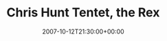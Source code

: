 ---
templateKey: event
guid: 089405cf-6eab-11ea-99c5-002590d1d1b0
date: 2007-10-12T21:30:00+00:00
eventTime: '9:30pm'
title: Chris Hunt Tentet, the Rex
artist: Chris Hunt Tentet
city: Toronto
venue: the Rex
group: Tim Shia
---